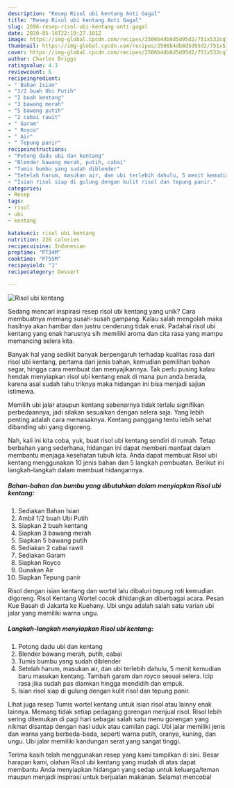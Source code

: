 ```yaml
---
description: "Resep Risol ubi kentang Anti Gagal"
title: "Resep Risol ubi kentang Anti Gagal"
slug: 2696-resep-risol-ubi-kentang-anti-gagal
date: 2020-05-16T22:19:27.101Z
image: https://img-global.cpcdn.com/recipes/2506b4db8d5d95d2/751x532cq70/risol-ubi-kentang-foto-resep-utama.jpg
thumbnail: https://img-global.cpcdn.com/recipes/2506b4db8d5d95d2/751x532cq70/risol-ubi-kentang-foto-resep-utama.jpg
cover: https://img-global.cpcdn.com/recipes/2506b4db8d5d95d2/751x532cq70/risol-ubi-kentang-foto-resep-utama.jpg
author: Charles Briggs
ratingvalue: 4.3
reviewcount: 6
recipeingredient:
- " Bahan Isian"
- "1/2 buah Ubi Putih"
- "2 buah kentang"
- "3 bawang merah"
- "5 bawang putih"
- "2 cabai rawit"
- " Garam"
- " Royco"
- " Air"
- " Tepung panir"
recipeinstructions:
- "Potong dadu ubi dan kentang"
- "Blender bawang merah, putih, cabai"
- "Tumis bumbu yang sudah diblender"
- "Setelah harum, masukan air, dan ubi terlebih dahulu, 5 menit kemudian baru masukan kentang. Tambah garam dan royco sesuai selera. Icip rasa jika sudah pas diamkan hingga mendidih dan empuk."
- "Isian risol siap di gulung dengan kulit risol dan tepung panir."
categories:
- Resep
tags:
- risol
- ubi
- kentang

katakunci: risol ubi kentang 
nutrition: 226 calories
recipecuisine: Indonesian
preptime: "PT34M"
cooktime: "PT55M"
recipeyield: "1"
recipecategory: Dessert

---
```



![Risol ubi kentang](https://img-global.cpcdn.com/recipes/2506b4db8d5d95d2/751x532cq70/risol-ubi-kentang-foto-resep-utama.jpg)

Sedang mencari inspirasi resep risol ubi kentang yang unik? Cara membuatnya memang susah-susah gampang. Kalau salah mengolah maka hasilnya akan hambar dan justru cenderung tidak enak. Padahal risol ubi kentang yang enak harusnya sih memiliki aroma dan cita rasa yang mampu memancing selera kita.

Banyak hal yang sedikit banyak berpengaruh terhadap kualitas rasa dari risol ubi kentang, pertama dari jenis bahan, kemudian pemilihan bahan segar, hingga cara membuat dan menyajikannya. Tak perlu pusing kalau hendak menyiapkan risol ubi kentang enak di mana pun anda berada, karena asal sudah tahu triknya maka hidangan ini bisa menjadi sajian istimewa.

Memilih ubi jalar ataupun kentang sebenarnya tidak terlalu signifikan perbedaannya, jadi silakan sesuaikan dengan selera saja. Yang lebih penting adalah cara memasaknya. Kentang panggang tentu lebih sehat dibanding ubi yang digoreng.


Nah, kali ini kita coba, yuk, buat risol ubi kentang sendiri di rumah. Tetap berbahan yang sederhana, hidangan ini dapat memberi manfaat dalam membantu menjaga kesehatan tubuh kita. Anda dapat membuat Risol ubi kentang menggunakan 10 jenis bahan dan 5 langkah pembuatan. Berikut ini langkah-langkah dalam membuat hidangannya.

<!--inarticleads1-->

##### Bahan-bahan dan bumbu yang dibutuhkan dalam menyiapkan Risol ubi kentang:

1. Sediakan  Bahan Isian
1. Ambil 1/2 buah Ubi Putih
1. Siapkan 2 buah kentang
1. Siapkan 3 bawang merah
1. Siapkan 5 bawang putih
1. Sediakan 2 cabai rawit
1. Sediakan  Garam
1. Siapkan  Royco
1. Gunakan  Air
1. Siapkan  Tepung panir


Risol dengan isian kentang dan wortel lalu dibaluri tepung roti kemudian digoreng. Risol Kentang Wortel cocok dihidangkan diberbagai acara. Pesan Kue Basah di Jakarta ke Kuehany. Ubi ungu adalah salah satu varian ubi jalar yang memiliki warna ungu. 

<!--inarticleads2-->

##### Langkah-langkah menyiapkan Risol ubi kentang:

1. Potong dadu ubi dan kentang
1. Blender bawang merah, putih, cabai
1. Tumis bumbu yang sudah diblender
1. Setelah harum, masukan air, dan ubi terlebih dahulu, 5 menit kemudian baru masukan kentang. Tambah garam dan royco sesuai selera. Icip rasa jika sudah pas diamkan hingga mendidih dan empuk.
1. Isian risol siap di gulung dengan kulit risol dan tepung panir.


Lihat juga resep Tumis wortel kentang untuk isian risol atau lainny enak lainnya. Memang tidak setiap pedagang gorengan menjual risol. Risol lebih sering ditemukan di pagi hari sebagai salah satu menu gorengan yang nikmat disantap dengan nasi uduk atau camilan pagi. Ubi jalar memiliki jenis dan warna yang berbeda-beda, seperti warna putih, oranye, kuning, dan ungu. Ubi jalar memiliki kandungan serat yang sangat tinggi. 

Terima kasih telah menggunakan resep yang kami tampilkan di sini. Besar harapan kami, olahan Risol ubi kentang yang mudah di atas dapat membantu Anda menyiapkan hidangan yang sedap untuk keluarga/teman maupun menjadi inspirasi untuk berjualan makanan. Selamat mencoba!
